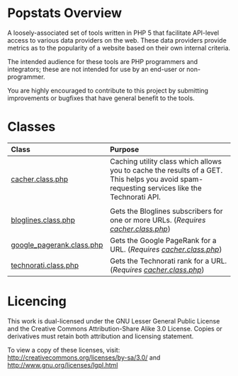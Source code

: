 # Popstats Overview #
A loosely-associated set of tools written in PHP 5 that facilitate API-level access to various data providers on the web.  These data providers provide metrics as to the popularity of a website based on their own internal criteria.

The intended audience for these tools are PHP programmers and integrators; these are not intended for use by an end-user or non-programmer.

You are highly encouraged to contribute to this project by submitting improvements or bugfixes that have general benefit to the tools.

# Classes #
| **Class** | **Purpose** |
|:----------|:------------|
| [cacher.class.php](http://popstats.googlecode.com/svn/trunk/cacher.class.php) | Caching utility class which allows you to cache the results of a GET.  This helps you avoid spam-requesting services like the Technorati API. |
|           |             |
| [bloglines.class.php](http://popstats.googlecode.com/svn/trunk/bloglines.class.php) | Gets the Bloglines subscribers for one or more URLs.  (_Requires [cacher.class.php](http://popstats.googlecode.com/svn/trunk/cacher.class.php)_) |
| [google\_pagerank.class.php](http://popstats.googlecode.com/svn/trunk/google_pagerank.class.php) | Gets the Google PageRank for a URL. (_Requires [cacher.class.php](http://popstats.googlecode.com/svn/trunk/cacher.class.php)_) |
| [technorati.class.php](http://popstats.googlecode.com/svn/trunk/technorati.class.php) | Gets the Technorati rank for a URL. (_Requires [cacher.class.php](http://popstats.googlecode.com/svn/trunk/cacher.class.php)_) |


# Licencing #

This work is dual-licensed under the GNU Lesser General Public License
and the Creative Commons Attribution-Share Alike 3.0 License.
Copies or derivatives must retain both attribution and licensing statement.

To view a copy of these licenses, visit:
http://creativecommons.org/licenses/by-sa/3.0/
and
http://www.gnu.org/licenses/lgpl.html

